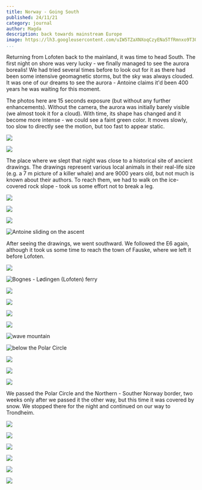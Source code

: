 ```yaml
---
title: Norway - Going South
published: 24/11/21
category: journal
author: Magda
description: back towards mainstream Europe
image: https://lh3.googleusercontent.com/uIW5TZaXNXoqCzyENa5TfRmnxo9T3OndIon8xXMku7SrKvnyPdwdAfBuO0Kg5eysMHvEPkwH_J0PiqjFlVqRrOtLAbAI8VP-eO0_setAk8WD-4vKP_C7nrrlfA1TqV5sMmMYxv95B5fpxxUFO6bW5j0CFa1ILvvVTJKmAT4AIV52lHYFwbAKS1G21dgKAI_x4HxA04xaU4tlKqp4YYZqf8CVUgPKWHNrwoBBqX69sWjmlWDKFNpAbh0VS1N7M_phowavJyDCDlZcEr1E3gBs5aY6BvVuTcjj7n0H5lm3A3LEmWnUB_WxynPVShsVvvf_vyWBR35wOGdI-dahkJkUQ1Wv-67By6eYC3UXM6ZCkeg4rKPxFIUsGYczEuZ9BrPns8hQscZlESy6QE9gnARQOQIJjwNa-_5wnVq7jY1I5EgyTlY7jVaoqHLIYO_LGr3Mx2t0B9ApWZjaJj4L_zW4FT2RKw17T78kfF6KncbAuX-4LGkb10i3ArxdjXtE2QRglHURU4alnWO-e-NQEF1ReAP6xSU8BYV_EkAz00DfTXBRQswqZjsEAHwUqncwi1zGr52aXFpjMTiRp8ZgkiVImVupulJAgGh-Ub1p_qemt_a4xKYFW2QHmjU0FrDj8m1iM9Jxb086vzUhfaySP0rB7T2dI2bgWc3nOLuW1D1FNUtGLFd9tdZZJC9YefGpXbjd7UuE4DuvTYoKEnH5PKP7C1_Hw4W7ihEFa-B6tFbRoF3gWvmBXUTpNUEMe0Je_9P0_225aWDkZKvJwqPS=w1500-h1000-no
...
```


Returning from Lofoten back to the mainland, it was time to head South. The first night on shore was very lucky - we finally managed to see the aurora borealis! We had tried several times before to look out for it as there had been some intensive geomagnetic storms, but the sky was always clouded. It was one of our dreams to see the aurora - Antoine claims it'd been 400 years he was waiting for this moment.

The photos here are 15 seconds exposure (but without any further enhancements). Without the camera, the aurora was initially barely visible (we almost took it for a cloud). With time, its shape has changed and it become more intense - we could see a faint green color. It moves slowly, too slow to directly see the motion, but too fast to appear static. 

![](https://lh3.googleusercontent.com/rG3cPiG4EpEW-EbxHor9aX4we5h4XL-jzuczpexnU-ceybHsKTbwbZtqhOAaFv0WUeksHilV3X2Y_oXezA2Iq8yCf06SInQQl7GNogklHdEP-njZlkoCR66zTITapoRuJBohCymLmRJXY5YlVnFnkMOasIYbksMMEsSJ6oRznd2hMqZ01Hq4e7wRROWBeVOQT4Dq6qE5cdq4FC6zlF-gDNwdUk9hYDpz3rZ_ixyqhamLtfhmfNP8aTAe5rL5vbNpiU6RoJam7COAbOdU5PQwFXf5AvWuu23kZ17-q0cjWvvsXV18u-Ll7obtXT2vSH9TgNxfza_4hhmtfnlGJ5LZitaL-c0Xju2hm5ISerWyfyyFbXk15XJ9cbYCSB_uzfXwFG1NrNbdG82LYeCkpvzDeZap1veGOBklMaioImTvcWMddwy50tM3Zwu8dsCHozsBX-t9WYsKrx15jI2MnGLKFgjBzCO7HQiYPDlKIffp_NIorSdCROh04hlEyL7QTpN058V1Y7nm5pqo4xqu5oRPOE75-hwa7qfGG-DoFfcI5A1VcbZ10tEto8LMSoOhACLbqGHWMBB2dyZbYaMyHTMOvXk1n5NapHkjzS8q3WpDqKv2HnBV4RsubLwsBisB-xA0GXdB-D7-DdgGy1xwHH2dq1vdCA68vV5HIPum9o1Xu0ZRfskzpIcejQqZysvAXpad1YRL61wqWvQS2Li7tfiGpHLyWtwvkWZgxoY3bMJoekmKVDVVxA5UrDxftaWrvzSIwYtKOA2lBhy7-822=w1500-h1000-no)

![](https://lh3.googleusercontent.com/uIW5TZaXNXoqCzyENa5TfRmnxo9T3OndIon8xXMku7SrKvnyPdwdAfBuO0Kg5eysMHvEPkwH_J0PiqjFlVqRrOtLAbAI8VP-eO0_setAk8WD-4vKP_C7nrrlfA1TqV5sMmMYxv95B5fpxxUFO6bW5j0CFa1ILvvVTJKmAT4AIV52lHYFwbAKS1G21dgKAI_x4HxA04xaU4tlKqp4YYZqf8CVUgPKWHNrwoBBqX69sWjmlWDKFNpAbh0VS1N7M_phowavJyDCDlZcEr1E3gBs5aY6BvVuTcjj7n0H5lm3A3LEmWnUB_WxynPVShsVvvf_vyWBR35wOGdI-dahkJkUQ1Wv-67By6eYC3UXM6ZCkeg4rKPxFIUsGYczEuZ9BrPns8hQscZlESy6QE9gnARQOQIJjwNa-_5wnVq7jY1I5EgyTlY7jVaoqHLIYO_LGr3Mx2t0B9ApWZjaJj4L_zW4FT2RKw17T78kfF6KncbAuX-4LGkb10i3ArxdjXtE2QRglHURU4alnWO-e-NQEF1ReAP6xSU8BYV_EkAz00DfTXBRQswqZjsEAHwUqncwi1zGr52aXFpjMTiRp8ZgkiVImVupulJAgGh-Ub1p_qemt_a4xKYFW2QHmjU0FrDj8m1iM9Jxb086vzUhfaySP0rB7T2dI2bgWc3nOLuW1D1FNUtGLFd9tdZZJC9YefGpXbjd7UuE4DuvTYoKEnH5PKP7C1_Hw4W7ihEFa-B6tFbRoF3gWvmBXUTpNUEMe0Je_9P0_225aWDkZKvJwqPS=w1500-h1000-no)

The place where we slept that night was close to a historical site of ancient drawings. The drawings represent various local animals in their real-life size (e.g. a 7 m picture of a killer whale) and are 9000 years old, but not much is known about their authors. To reach them, we had to walk on the ice-covered rock slope - took us some effort not to break a leg.

![](https://lh3.googleusercontent.com/oLR0sI3CSFik6GDpkiVGiTjDxsvhrbNzW0FCQs1NPV4l3tO85OB2nqm4GziZlUxff8Ae7ybHQmoyKBFI-LJ50thkp67zfR8PuSTuWDquuyQ-2HWusS5RV07Z2AZLtpSBHOaJNaY4XRTtnFdp5PS3gjgB3L5epQlfhPlQMYOdaOLsQT8QffZQfaWRrbiddiV76aATUxUqSW6stBTXTm73lfpWp6XYTELxEm4FarNEts4VExiChlqjoPuCWIgevrBI2bOacUagz1ggDrF4G-fP3zsrOJnycqmSlFlrzMXvj2zI-X0aqlsHtwRa7SoXOc0uvl7BDrWvVptX956z93BRDslRVDEPhuMT_OqensvFjDFXM0hUE7KO17PrSUFaiHHFwnypAJkgTExkueTCJRFPguOeDB9c1DUhW6h4U0OEZfg-HkiPCnI8mKxfWOew6Ac-kX9vIKgXx5k7o1gbXZKGdZLcVDloS2r0jXuBqX1rk6Jg3u6MwT-w554Jr4K5ywhcO05AYIiimS9xj0vW3ukcsJ2NEbeY28tsQJaW44LSFOzLt37-qZXEEwf-9QuD3IZMQkPoZcTd9Qv-7LCMAX91tnncKJmVSAChy11bDCNZ--dTsjKSO9BizcfaXWMHXK6pv7oSYKwfYhbY-1PhnL-DfAXQmV8cIIlPY46asbqNTkERKriU5wraGIf2EuxrfNT6P3SCf8LdN8JGatb-YOMvnc3SrXZKE--InqWPwEfqLt5bp0-4K8Tanc9LJi8sej0_cd5hblwIFYcQlW9Z=w1500-h1000-no)

![](https://lh3.googleusercontent.com/OxGoKveW29tSVkuTPo2IaSsAf48UgzSt0pPx9eNX6rrGNKUNjQ5v-8Dba1ebzaioErVra4j40seiXDClv93lAMy2zKCJ05Oyb4b_2JHjyBNMhiKGcD6P7l9e-6RkCVxjHipyuq_t24d8MZZpxNgar9AszXIloiBDv5a4Npvfrx8VDcAlwWvQc9CRsQrUnMEUVOc48ctvnvx4huLr-w_ExpKIw4afE7T8M3u2eDkQg8H6Bw3hYIJfvBOWv-Ulntw62GXKMPUrYTQwhWhy5AJ6lFqQh2WT4MwpjveU6I1pEyc_ZXCNB0TilaMnmXoioXDBLscSPKmvXCgEhoofR5--_beSK48a_p3Glp_dBFeAyxv68KeU0WjbmO3zZOcwBS3-8uXuL02Or3Q_l9d5i--hUnbZtE5zXsU9B3Q84VvgRRZ_efs9tF8JGf4gwA5VZpiizKPiMmuLzoASkpH4TnEubC_boKop1mxD6WjJtFH6SLvnvN6ppqIIAcv3bbmdFs5QB3w9lZqhuFcyB_nMNu_rEuUomY4AXE8UWP3e5s3fVQKDZX7yeODuaSL0yt-wfJ9CWTFO_emagS-PH08xbDbG1Lwk5eRZ2bPKVBCCpcsF1Nm4XvxtATxTwwgDJeCDTFH6fcBayKmCI86oOIiW56gf9V58VK7p2h4TU-VLuKkZKcbkWBebTvtu99j_Mmb0M2uGwyF2a_B62Sdxvk6bBUvldZNwIDcSCB0yHnM3dmFK6DcIOeHLaSx_Nc36gM3rl6h43tsphfYq8gpC5vII=w1500-h1000-no)

![](https://lh3.googleusercontent.com/U78n7tzyoD9WauAKar9Jer8v8nr7zX6ojyNzzsOzDBRvh0uz0u3mlXsuA8mgXp41HwyEnzVotEByvYpHQtvYHdpPkYGtR_yD2TqlatWKVqwAoNDu-uLCJoVIKmihR8vgTIYNY0lfEi3GJF9pJFTpyRB8JQis7Ctf4tIR0VyW7UR_NgRUeQJ_DrXaNkcbFWmL2UL22zoTJ7cToYJoKFN65njL3_VbY0o99-ud-fK8_yHOxnhEHCxWu165UqDKrH6zJyi0MInDpPsJwDUfBznqQI_-0HAS0IrySKEliRy7RUfLrS3t--jo0djga0b5AtNa3wcRn5CiVH5bqnggGrJm0oBsFisgHetJmVC3mNPqSjObYnuvXBcPO2QzJSq0TGcMXYcMknvNkkK6e2jKmGZ35y7Pg5mVkqdEBA3a8uTK_TsiOryOrbv6hA0Nus9Uu1u37pNssuvLfG0U1Lyi-3-EpKd0KqQk5l-yLOFzGfBBwCJ9x45aLdmsB7-Nwzy6EJwlGnDgfHeqYYegunwfZZ2PWfqtk_JekuMlOqU-IQ3AcqunLeNE9Slid2kM30Xl3_sKd3OTa_-H_iwXPCSf2HkDayVoxZFjH239sH58nJlWH1TgLROC2PhRUQegtmLU1RFXuyWU9f-NDoK5TXlWRmQYnocZggAuDIQ_fn8kgrjlKDIrzNUjnVh7Qkoy_5hQZaH7aPBeLstfW5Xp1SaKlRvkfgER0FS2L5a0P7IViT0A8oEcw2NfaP8G1jomTW3HoxFEMY-CeCjH36oDG8P1=w1500-h1000-no)

![Antoine sliding on the ascent](https://lh3.googleusercontent.com/xOr-av5tLuWj5FyBI65cNulbnxrfMUFa1wEu2C2_ftJakBwiXTXNn_FTk-VXtmblhdPLQOmBj3Qn4rodBdxVky025nTdw9t1w6bo3qksMQwwAvsY4EQzEMJaX_i8gEf9RwYCi1-9ZSqZU1Haib9aAY3dBFeXHEBfDhkw1dKbtpQuVO6hag3YwFOzobZUPIpX1DqJ-CfOtttbAHlF6L4I84c1X_qXe8P2r0xT_HVDgPv2oprZfmH2joFqGEfABPgOkTgKEj-ZHlR3UJqQ8XrZ96zCY4s1enUxOmqICLJiIz0acrngoRvr6z-EKqmWCDYOAQ0hwQW5dCNS8cakdrLcQcmtPAYFAqNziVZNVMXBM8L1GWtMY42PSOwyic_ir3zMIzXenqQGF8y68ppRQcCkRHx-rjjt6JnqOh6dn9RNU27Xx3MSWNRayCdasdgPrj3n5k6PWow99r5Cmk7ZtlhFHIqa8KsjUTnPeyq799pjVrr-0NLZwuu_PXeJ3iKob2y5Fp8ALDd7GPqtU613vM_HIa0EHD-v033KEvyVBRg_V_r0vRElGxnZegshnw3d5fS4sOSeMFi75m97SOddasyCMqC6Xf_fES8R5SL0YJjAd8xqRxEXnY7r4EYHXFTSt5gb2JVHy-a8y7s4AiJt80iKOCbCSvIquC-RoNB3A8fw3HG0voFhGznpS5EiKVwKALYCY3o1w6lx0tQsDw5Ay9VzZxf95OQCQFvFKmdwJY7wz1_9XYSrSPI1d9H5hmgkf-L0ozX1HWWR4Wn_Pk8j=w1500-h1000-no)

After seeing the drawings, we went southward. We followed the E6 again, although it took us some time to reach the town of Fauske, where we left it before Lofoten. 

![](https://lh3.googleusercontent.com/YaupeRMSzNBFNyzaxY5wEuOiZlMf9EfhY7f6sAoE2Jujs09yzys72jlcHgv3aQ2EzLYljQIrX9SZS-Ho3RDSZo0Za52IP0V1ONO6rOxbqK5ZTAImQDqXSplAnAeikaBFjJfysRsniWqQAD_Cixrb8MozWA47CXIir7-0H5WYshNjsNYtDuHmhvrjn2vgNAbdfpXqPsIKSUsRGSbu0LVwDxg_avH2p1hR1G14OS2vqWOcc-bSo14ibqugT2PDWCvqjTZQ1jq5pDGIZlsyaKRb-hrRp3ydVUzP02pcv0x5g6uDp-P5u3qoALorMc51cGnClai0mm6U08VruVK5TSVdI3vwMURzR99v9Z7gPK23mUULNOiQiVzYVtgI477c4_15-fldVER6J7bZQl29EWC4_P-JzaAeChtE6SNMl6VIQhYL5wsVZmusTkvGjnXJxhEt7rICHWoZLdA4rgOXvMIcPokegNzK0J5G8N_c6Onc5bXUQt21vrgPnuvlU0GRBdUpLYmk_OO5LKbLLzT0ux-shJIhWe3-8B1nJ4NX_C6ygyMVU07pVD7VTc9fcv_Uaj6pppBLmhXTcId06K03o2sM-jbncpPyrmCJpdWlNaDB-NEmrlUrrGJCEveiA5ueSEgWujpVHjhlsfVvWJ1LMS7F9F1MLnaJ7Lh8AnT7COTriD-Rw9ew3pkcS6sUz9Keqt544rWak-FvLHc6ny7PYYSBewINoqs6zO-JaRzvYqGcTvBzivzPV3POVKoU_otcF0sNoAtZBDsF_Y-AFTOx=w1500-h1000-no)

![Bognes - Lødingen (Lofoten) ferry](https://lh3.googleusercontent.com/5pj8uP2T19kPjELmZ_gekEtYpXsRRiuxMX8FAEWYOwCxWs_N3lPuDon7tKnF2VzZpxIl92BoyrxTOIB0vfrleFf42PPssG3R_YgY1XiCYM5WQG3K0u_ZdUWEJyIhBDmH8gQqD7HN2g84tIvfSoZyHSGZ5CkYoNak-rinflaz-pfkq6MCOH4B2yo9pQOpyFPIoxkcXSvFQRDQaUXDakjDNMlHf9DrRhHYmRF9dcjysWLv2VImTGnToV1sts_SO356iGtYyuTSuIteSNQ_xZrJFxcuLLTTZ31-7VB-XOL4Y0M13u4pIfwS-TSpsWlAKUYK1R8gOdAP8iqGDrzPY_UisgYY78eKGdSaSjY6t6OhlBrZIXF7hJ_TkjTBoY7lmYxRdtCxlJKISE-waUFba6seRa2hmQMJkqk_-4VRbbIX5C6D6pUUiqMk76Sb4unLQWLg0NyJOOmAc6yYZ2rHPLRCZLnal3Y9JDtkn0hypgfbhR27JHVNo9gS6ukh-Bugsw7xjB7v8EUfAw6pzAR2dWeDuDgCQsy_kC4GVLrk2apnJBv-YF0gzNDqsbc1tsp5UqDPvtTZtfbvfXdeutCiTD8J8j90oF7jzdpwkRBM_83PYbzconDZJSdABfRAKDV9SP7aJ0x-vC7NN6A7JOrbHPnKYPwwzgOX8SdEjiMHQLDjCaJGSmXyagDaTzl5rAy_zlpEP2UUG5Io0DmVG7fvwYbUS8MDjJYfwbm09eAlUz7EGe5qdw14Njl6TszgMflA_unCy3zZ_UwE8A0hEfiw=w1500-h1000-no)

![](https://lh3.googleusercontent.com/jTgBtkwuiACSMFtuRLVnp05qeNR7kThJ04F1u90Z662EtdQaEhsTJqdFstXQnf28X3zh5JJxX25MotSvMTVJJ8dWgwcnKo5--gXoMb4QSg6xNatrceYojNoy_bzRVfnMIdVbB2VZlfZbbKzVTH675nEaq64syOouiNa5AJ5iYptjlpmMNqP73NCc6zybudCsXgcBoGHiC1oiieEdzbxnl5YO7Ts_0mrRAeN0t9ilJvHIL1n8gqyuwH1Hbj2ij6DALaAGSjs0-ZYdgatTuq7CguPv8vSRXBUsahfodbAUdg0H7__Ihw-swFp2PmsXU4IKDiK9TQbvxRGhAaWEzrp9-3hQv3VFUnUXTPIKynVlIVW8mEpm5KJ2jRLUHbLyCSx3qxfnKbri24tsigsgQAxXBfR0G5PNilXy_a6ndZbHzY1Evcxue8ygT50K3jxUUvL8TpsrLWRDfa12SEXic2KGMmEIV1BVScxJlOYlaQ7EyHKjOWJ6UJ5BScM73I5l-QSYDFdf3KlfydIV1klfePznzkWhiidZk-WKDBJJahUUuYPS610OjIAIqO2B1K6s_lrPT2kHTdiE3cCPRatikWR1-rL6MNQ-I6rGT20obWKPC6fRdvJyWZBgrqwxL_iKgw5Nvs4Omc-kqTUsglb66INo8s3CSr0NAI_cirQgzETP7NhOGAS4t-9GQjZb2zqHGcKa_yBUZX9WJsLQbR6FaW6TWuj0s7rN4gzLGVqhGTA59J4VsbcOdgcyPbWPEZJWrb6oRO3P9OGjUZfwGS0b=w1500-h1000-no)

![](https://lh3.googleusercontent.com/E6MTceXkImHgW8Pq2lq03TpUsBH6NEdhL1KaLD3SHqrVZytuYvoZ7VjzJCoujqnuFvji4-PxAGwK-KeuybgXQM2iPcopGOi2ocBs3zvcXiPqu9Hqxuj_IKpAPcE1XD41suDBmFwqObuiDGj5Wn6w1hEu6YonPeQS-dS_9pm3JhKX-YlmTNatjcY74kn7PytfI7rPpNddy0QC0DQ1vwx1ETng8yE7soG80MFPGlUvJalyjfjP2lRnrqDTfP2cZw4i8pyTsMgLTRHU7MvW8_a3s3AX2ExW7yfN1YdcGgIItFuygqYio-Qdi55305WY1sr_RFuHj6ZJ0A1uE439sM05j-r-BRGni82eGIs_vBKuGBHVpZe9tG1sgS-yDzt9DkWRWoUYBjUyiHSLCTi3aaQn_lXvNgALx5nvJesI65s8WOH8cU_b4gfgfXqeI1WOnUNwQppAMADnCJHNso1PAfH3TI0RUoudDpIrza-1hOUd_1D76xoBFUYVi7q_cLgDOWigRAmSoLDgAklxImnlCZVjEfoAtz8-tkk-zjoKrMHZkasx8aPLZml-M7HeVxxgK19ytT-fuDYTNz2fG15OKXElNhJb6qW7y25V35kq1sqpEsznk0rJC5Zw1LQgRPwZ9-BEIRVNssIpFZP6hbOu8fIDj2HTi-UVLvQv0nLcxZJ9HpaZw3OW3EWvMlfBfyuYY4I8UbpT-wwnl8USG92rjTDZBxQh3dkOW-3CSpYgLwrW6aIwB-OkxMyfgx-7DWvbdIKeOVEiGrtoaOpTcGXY=w1500-h1000-no)

![](https://lh3.googleusercontent.com/6nHOoN5FocN2uRGufJ9Tz-4s_bC9QL4-4GcUkTHVAIBaXa8UV1jvKpKub2ugrlnfYVgsf-wedisfjw4Qx6ia27ISaj819hyb6diWZHCq7ZvNDh9UPefW1-z5kQt6BsDuB-1MZCiF4ye5ecTu0X9Nw_U6y0t2d6w1gISlAKP2LesgkJQWEIIejZQczK5yqOyPzexuEQA0IaI-i56Yr6h_szyBiJ0SXGoqckzsArWDdY-culyrqTehx6eGjAFRsVv4WnqeCRw-higVOKcFGWJpRf-knXNMBXyXXv3xEpcg0XqgDwiuGm7A53uWMqmu928kQcuGx6VmyAYku7SYRinjsCXxFZJNka7G3_6oSlweksoZPByycLk67C1B1xfVevFsTtpeCi4RuIdSeTNTt-kpUQxJrNmPzfn4mag5nsTGi64J6nc6AieGk8Fbjo_U21NwOru5d1sRn_gOmarjlPQXh08DaZjOL1zdAq7bivlyjrT07yO1YZkjXG_jadUZT_Y5osApelpnF4gfDWhGLdSOiC4D0TySGOjbWzK9-24W5Ae18M5PTlVE5HoVOgqKdYuhdEXb0MpK5cxL1ychpCAcpQEk4zoHAB2qZADFH2CxnJsb_KZ4FfuiU01OpcvmEkXl7kP7HgvbXoXbdgjhMaMw4_7NTLo5bMqUf0-jIPiZyPm8tfga-dviQmlnzCSXgJ-B2lbS0plfNzdx5X1prX3V7THc5VCAfrZUMGaGYeXTl-_sNmeQXCapfUg0nf8fCIx_ryYFKczPncUs6zDP=w1500-h1000-no)

![](https://lh3.googleusercontent.com/P-mnncYvTxfYBIeOcRjSrgQ_1Wui5-qAFXteBlFD7EbBnXwCZFEOwRDDwqfRzcyjjm4PmTkNWo6utAgWp1ZKYY8H3IsJjCpc93Ge-imkaPuMlcQyQNDqj4JauirktI5NdeU_rAyeYQHu1SokMCRViRmiaDUzQzTF-lBzbdaQsbnn5wu9Vxc7d9HV6bVXqtyr-g_AxkSffWAIhhU7tq4qu3cvIYvh1HtBpVQO7liSi1FDKMDrSqaIlsfG8BMX3OSagH2YrodHEVLViKhWT8w_5IkcmtP9-5yZ9IByUhCT1KztQWx0D_APRAMWFCCSg2udONneCAtkDAHvrCDkW-7unBEFUHR0TE-ihmgbhEC3NdAQRCGxnq8HNKOLG6QaRJpWg7dhqcbKXQiAliyMbtYwxO0d94MENHL7K3iyIy-4WHu9_VbVt8g_SGxUWk4OdjE0iFPjBaWcgWXLvEHD3VzCUSmOvo5CJFllrTNjcHPUbErHff3ydJW4R7sK9u1t8dvzHbPiebqX3q2-74A4GqCTL4yn-SnP3HDsk6MSNpLWwX7trDrEiL8CabNkOeYfZdd88_G3MX_f2GARjfYs6W1BJ9OSHwanTMvzMUFmvNX6vmUCLkoFd3K9S4PpxRHIRM0TCMuGoSWkPzKOyqHOgTGehijmmyDji8-wsUBYvEgX-lBK0g6J8HmwGd_rBNsxvS_Fakz4OtJmsQC21MRw0MN07jy4P0e5jhCZrQpiWuIcNKf4x1mKgP-x2bYgKiQPn9BuWhIKUMGgQkUwHZVB=w1500-h1000-no)

![wave mountain](https://lh3.googleusercontent.com/7_y7VvvZWclxwqA7E013S8SICc40YE-lnCIavU_TEpqk9RWBJKojaLjWylRXXIxEKRfxC8EySKNKm11gX0FtOCYe7uvhqGX18H3lsuL8xTKSI9Wh849XFAZEQKYH0gYNckMNhxID_KQPOt33wzmgmpWRSKieaWpCwnOUec1DOS67ANhjKnSdo_hbr12mX4mMKgOFK7DMVyWrDo4OvrENejjg627LxgZQLTmDN-0gjeAIqBX3o-JGpGkF_dGetpskjWsSM-s-6bWOZ-k8bT8mDz9L12gNpJPV5bENqWAcczSH_GubRPIMTj9QTGI2JVyuj96FC_MyQqtxmOVPT0yYaafiWdByFvOJpC--vprWqG3SjZcdQkUwy2tXYjqajYXKGuOPlg5LoLqEKwo7IHslSzRQy4izpND26rWasWWi23B8m8v0oOLvZTtl2YCtYAh09jvIdvkY1OxQzCZy7cCL9wYLoSRVS5A-sN47wGXY9WtORao1DVZUCxr3Z6Q1UJYLzYQCy_c67Z2E_3Ygv2od90UTkS5zWkyd5KroObq2Ss_jx3cNN4kB9QOlZCgdTjxjo8sj263K2rmWq3_UH_UEA6RsX6m9l89N0K0y79HQ_0Mpk-B_Q80cmL2GsLYwp8aXQNX3GMmPK79mJHzae3r-w5pmZt7osZ5b0sR8AUyRFOHPiCN4O4efjY9oxSeCRoXBaINzELZpRtiE9ZmHCkxl1Sb0OlgWsONond4XCTLm7oC-kEYUeIY4P_jhssLbIaiGNGQY3WK_htkaJb3L=w1500-h1000-no)

![below the Polar Circle](https://lh3.googleusercontent.com/nr_EMX6iMCdPSD078Gk74GrJUBGNntaZLwk2YMjZKBjfxqqrdm5Ko6QCnAbOYRyqYcaHiKCxhw4imQ6_uefoPFSfM48z7_WObrVoPzYWST-y3Mpo6qxyfGAZT_Ax_fBYEbAaoMcY6E6at8KmGl9587SJH-tYZAyYN7_Icby2ySgm5_UmxzuM430jkkHEFnqYNaZXgAp91G566uNdb-WBuxr3WChUtijiFxMF_tobx63ghHIW3EEuvvFhQskldp9Pt6hzKApXwjncl8paUZwLJa5Ms6B_hPXkKFoOVPoKiFeTYTPmJt07qhJnUUSEnng3fXBQBxqYQ1zP5tlAVqHSqr3F_dlOg3hs7xhJP2OV5A7gPCfxnA5rz_JxgU-f3ST4UulIEGfoTJBnStVfN38X48SLwv2_oAYApiNis9IaZIacIcZ_14XnOtIos0IIrlGJgRUNhO6eBOw6tSYuZQz07v9Ag5mLttDIfJ1ornHImB4-AAHnmgwjHkXmQPFv1zUcd6KZWzvgD_R3m-q3DAwQQ5sVUXn47pXfuATd3tLNuiXqHt4xADhac6xaua4hJFVkSF-GNFKdTHI3KLXsFVWAUTdVRkGdAZXJLChGaiVk4BzbdpSY9oTJmDOunwBQ5fgKnEL8zjX6YpmvqiMKDHbPcqUiCcXPAZm8j3zB7rLb3P7kDw-rGGxK6U4NKs44G1bmBLIEWoKKDC_0WULhqpbcVuc1jEq_94xYMJDdhvLKMWe56cmJMpV8rjneE5M8V3QIzX0XFcF0abPsGsG7=w1500-h1000-no)

![](https://lh3.googleusercontent.com/aqypEFOtcDNW_-yQB17ji5NYpwZkR_jkhtTGizY6WfVYEOHfr0qtjDAvBesJihBVqeU8yNMcltC2P5Ku-w9sULH0mUQI4z9RZbtD3UwE2F0HosL9NZHBLX1yuOIfPuW6Tklijzqycump3R_TTkXUBc168Kg110lnNRB1BtmZrrdD7FbLqDjBBiRhIDNGY1zv2xgsS4NZ39gysxKr7tdexvFTB2kX6UMBCfIM6H5nw4HEys-m5Xk20kOnZVHhF0z1RH_B7FQCp2mTTsxYRUY0wRJ3Qlpgbookgai6Gtay33M3cYrOKsC6OD8rZzCFr8ANLTZcmytJeQcCR-nU_Qyk9DGp5eQ6BWhjoApt_vO8PX8Y-hum8IaH8B6y6H1Ij48M-kMkUTSRS2mR-uGQL6aCUZo6ki96O5FAYQFbNAA86VrM5XSRFtO3x373PFwCeS_dW1OaAe3I8xCbNDW9nORH4IPD3AmxPImZ9kJQYfNqJpztFc1aqKIIoEsXtxg5kfH2IntCbQ_h88ccP3UkcUOqKxCPQziPQQklccerbLe8odGiYjZ3YG38Q8EOLLsDG6B9hoNT0HmWObhKRjSevrh4PGc2zO77zC01uENSAk4oju8CG_OL96Uvnqfd07d3dXjVa2bG_Rt4YqXcrZe_jrZfCcjpEtcBxkhFH64pL2Lx7BCFF-5xx8WLqazYExV4XLhhOYCKWdrBPFmgA9klZbz94P6H-Myh78NvdDXMf83PGmTwF_n3ECHi43v873bxDQt3nvz2YuOQhxya-Tow=w1500-h1000-no)

![](https://lh3.googleusercontent.com/QRzYaelo7N3k6KD1s0J5F0CgZg5KL9Pq5ZU4ZnzA-0Eu2GkT3ltPiG0HXeXoBnsHGY27B8aAlPhith2iQJFfPbcJbKGY6eZ_SbAelkAoFlsZRnROHNEG_opUXsu9k6eXsGXrQxuF66dUyCz75NrvfL5hsCRjsFOArH8tovlDmvTpdpa9soqH7xxzB4lr74xDUOPHdS9QGduV7y5wL7Dn6Yr-b1Htrv_d11xkR69PpaJgSr2s33Uv3SamJWix_QQcHeCZouyp2_UAGVci1RHAXNZyUCm3Z5O_B7tgQcwh1_DV6xaNQwrGKx3t7aLzXTbVlilirglSJdwwuBJrXs5kIdKcP-Nm9zO7WWXr8pJzdZh66DKTASi5exeyGpR_ZkZm86NdVBSZ7WKTiZvCsgaUAktmGrhdtMNeOmx-dVlErTBoRf0ti0W9zdWMsIDvEjzqGTiLt8vRBlwh0p8I0UP4qHxrHHMl4HaazHUcRYHWVf16YbEtoO-Nc5e0NGy5qc2DE_pDBTCRJUv_qTgKr7bdzuGczIln4RSouL2JZOMgYtiH6eTLpexCr4AzJ3ksITF65LiiG6BhrzHLUVFw3OUnT_QZpIYJH5t27vcHnazvsMZRC6GkryO3M_SnCYrZJhuuJFPhyEhpMmGKimF5-MHdYs53Y7EVRjRkW9CPlE6Ebfn5-c2uTnku1brWprGD13LZmNTXaJfIvMj43yU71NCvVXXiNl7UJuGErl-eUhBWtYOg203ugRdSdKsYGLjfQZri8uTqaztT2wv3xmaH=w1500-h1000-no)

![](https://lh3.googleusercontent.com/VWpJ3YGrvl8EgpBcMiP68vFs3V54d3XXg5gy2mWgjYWYsAYh3M1BlnkAAd0jDeMZpaxW1MC-baNlvyLyvL0qDJ7DYaFT09Z-8wp44AgI54ZTVKm9ziifUuPK9yy6cu3P0TAviNuKFp_Ho2qT0O8WyzUPsoejKKctDi6-0aq2_hxRzUrE_iYDat2-Vev63yuu4XPs70fl4hDhka1yOh0wuDw9KsZYALsK1wGZY3lnxsUvOvWT7LfsL07lreBBCDTXiYLNDlJ_TajIjrMecghtW6uiuBRu2ZzyZ4uP0q7P74Lu13fq_rm03RHWa_gib7EbswS8F4-VFh3_zWnVuavacAnqy30L49krAqZxZs6S7v1_jR5rkh8OQwKJ1h2PhiBjBNrc2zlSVfy6YYsrvyDlpLtEAajBPxTpZALkuF1hezHM19hq0sBu-9GiSAvu2d8l2uzLfWgs3gK-JlesT2OKJ9GvRq0apeMtFu8H3Q0r21PnysDEL4VY6X61EhoC8aO10mnTUTRV5vwJ3aui6vMUfYJyt8hT-hSUlnfaFeDt_Vd49M0efz_TzSisEbe0HusbXhhw46hVu2yyMy4LBam8sPf2n3bGqcwRs8IOCoabdUUrDKJgbo8Pbbo3qW6A5KWjjo1v08i4bH6oLGgMTk_Er22NrKv88dhyoEIQLwi92l_wloGQ8s3tvoTL3uEvTyt2sybAoxeQ_UMf_xhy7EdqZZsUdAFSRLtDIeHwAeE4ETUfL6afBobumEalsG3SoYnA9EXiMBiqYqHfLVH8=w1500-h1000-no)

We passed the Polar Circle and the Northern - Souther Norway border, two weeks only after we passed it the other way, but this time it was covered by snow. We stopped there for the night and continued on our way to Trondheim.

![](https://lh3.googleusercontent.com/sxA0UkqDuZL_ZRtdLSHFNKjJH7G6qSDjWDS5UuLxEwRBrzVBx8yKZdwWulBWBJODMk2GHGjUrzFKX4DDb2HXfsksy4UQKYhwd1XAwWdM86VJG-m5x3e1rUe-K9t30yGH-KJW4tf7B6zoHB6QGqHjMWjw_VQau5M_b7bb766Iz_KbmTWWJhz9_Q39vzEqKp64CyjJvLx4P5eD0kmXdbx1QVR2i5w1d9NNoGTpukRTn0DUXyrv3ayNoAt_D9ewVoQadl62n39S7zsG9E3HSpFvXVD-aYF1ouLSfpnIx9-UZCuPNAQLT0WhtP6BThbne_W2RcOoC7j2kxWNgAzX7ZvMUZX_6EE53D97Ev_wc3TbPC2rHRcWuH_W-NRKjCe_0Gay18cXvx4dGM5lvSoIVQrW85qvI2w54BwqQ337h2f36YQn9sgkUcs0gVBJ4g8S-D7iw9jz5DK5PTYtkbyqPbiVOMOi8ligmFV2mZpKOgz5iRyvTLcJS4VA2t83EOdxMpmSIHRfE7UfVUJQ39bav5MvLKkR2Ykd8W6eGPWrI7nWOt1vWhclLSELYrsLbJtbGcERuHZMjEWZl0ckPxh-xFjFiokHS6C8-N_LbKjiesO-YAxMA9_xdKc4ROUImINJ_8S7fst7xspcI2sLEKbGaRl3uPIssQZm_looxnh-a_0yAvBtvrIkXx4bUZrtHZLCBX2SpuG8GsX3SMsnKzn7hHLH9CVw-AI7UKFpVNgrXAHHmNK6Gu03y4_I1aNIreva-pdsIGi0tPXU2MPRRWYZ=w1500-h1000-no)

![](https://lh3.googleusercontent.com/Nq2csr8f0kV8EfTV22qmUrfgDzuc1BPFDfeZAiNhMPniH_DmVa1OQUtwFoDfGv1eQsd6cXCL28McaIYHmXCPqthtAX4YNgS_AZCJnHiwQDl5G8xuoDX--VXoaiOTkYBLfae0XAbsULTctdh4xFA4ywtR-CxJyERDG-Wq4J_Q5u-xoKZsoXlt2r6YuGJgdTKtsfskCB1xpqu-2UlItvoPL_p_cb4iJTvHbGHrThsYymH0sBaexKG1SaYvdus3sZhhXFCPepIWJhm6JKT1V2TlA5nY52Xxytalz3pp0p7RZfJeHitW94zsOXxxbjwUNglk-VAsRPV9Lw2mLpNkf73KZ0ngD88O8pawnM3KHTYfjNwYmZO0IDPnlxu4D-mBxHE3aGmoyHvwW3u5L82Nj3choy-xN05ea_PdEbrQM5zsFxKOFDQHkIKD-QuUUF5aL4sUXuYjnfOhV8ggeLJ_PimOzaSMUz-GEN98pwivx3TcEmpv7VNhXWNFC_LI7ymtN_qBtYj936_mDV-DU5ehzeYuYfUYM0SQGjx7-9ZLGRX2LgL60PUOoUShFyc_0nz5QYRvbgLi8G9Nb51vN0LZr4-f80GoWJjz-SqIBaGeXdmQEZegkDX_Szg25fkCAEGd4zxgvzl9a_ZNQdhZkxnMhWxSoV2cjQ2VAsLOM_Tuv4vd2b4xzhzw0OfViJ6vWV8cGqZqeH8kHpqmNfV-4kkgzlnuKAXgJLabvHWSesfjGTsrtF6EiBXfMQyk_bnn-LZk35JZAPLF9_N0nCAJL43a=w1500-h1000-no)

![](https://lh3.googleusercontent.com/7Uon8VOExroOWduFUUZnFYreIS9QQ18WoeHoFJvnKwVbgDtQg07DgP-f6HjzSGY20G53hPKQrdbBIY90Er5eefbB3dpAnVQX_6_ZMk95CdbLo-MvLSGcfWORBrMYyacDd10685WKkBS8t-MNh0k2KjUuobzDXaqe6_gaFpvyHfFTE1zQTf-wYyBt15sfJavDY5JpfWLl_IM93TMvkLhavn0TiwsSFJV22OLkXpC9dNxrgfBMA6EVhGyMhALzU87epHuiBY7d-7SP8rdNgUh0S_85OSdVjgx4cvbgV3ZWlEjyMsKgIOluz96jdVqXEnPvq_BPH8Ee4K6pTLhVTwk7yvjnDEaA8XpHhWvxgD5Qu5URJ7A1kqv5GcvsDc1wg2nq9fD55LrlNkh6W1By6ZxZzxEO7duZ_6LB8FwM0_B9YemYxIzIya5r86dearowOTnWsxjVPG3-Q_IL5QY7vSCar61O66KVqbinIz4PZ6aKO0b5EbQzb9cYfeQPrqEUKpoDIGLHWCSR4ZUzYwW-dKGZRb2S-D-MUmdM1OG7Nl0pZ6C6PGYzJ8o_mXQvBVtyNg1Unk5A_thxMR2QllyNiM7B8T6ICxGT-VYVzTdmq950Fo9KuFhBCuYnnc8gLeQNx56n1fKwxUxBm6DUWFj_AwyC4xGxUTFrArc-V5Tp939KmU6p6RB0jayTJVaefmp0tC5t_7LzQ8ZU_upFJg_DFN5PPLk08D8N82-U6kSwq8ElDjUf3hH7EV6Zpr9tbD19xdiIjeCLHJGDBaYap0HS=w1500-h1000-no)

![](https://lh3.googleusercontent.com/RxlvZO0ivRfG46CMfbpBJCjZWTpK1js3BUAeH_lT2X6c6rQnq_ar0GwZiLp7cDljJhLhib6NWl2zYWI6SqtpFH3sKWvazzYGo0AGr89hn-bB4t2YaQdlu9XiXHCjob6Vz7-f2VNy4DlkCl7Oh2CRMvpLczfkZUGTl_l4WLuAspHhCNnd8sJoVaLfgzDLIr9J_5vKg-NWFJ7LSKqEzAGYU1pwmCjwdBNyizeAItRCLFNgFqtj2ea2Vlmjzx-5pW_UVScAUGpRAVdIacVppN-WuaYnkfgC92cm6IJb9TogKMLtn7NJIDipfIQDqgWwaCkM4ZE9W59WMcMUSyNs0kPj6TFuFab-EnyxN6Nf7ir0TgnzwPukNzcQyInUZmE4yMRZio8GbLUPzaruaKBNgHdoc5oTdoTtC5A9YarRxWi5g1oLQA_9G_mJNyt3fUe2Z33JzmDVQ5xyn1P-xTYKdR4ZV2XFS1kVJpqsAeBIhAaIOygew9cUEUhrTz-4oWvXedYn33IBltHPF4FNpvqLZ2vK445pTXEkyfJ67n7ov1GRXQmjWAQs-O-CitNxpgfwV7F4OZUtZINcqCUmHyhUIPDNy8euQD_b20VA3K9P-qDKpxBKPEzUf7rvtx4dqUE4Qq1y4CQ_cQIEX30k59Q6em6Nuf5EUVC6LX8mwFcwEqs9AHPIfDGbchQ3BXsqzO1xJjh0x21LXVlLnTHKxHQnf4Nca1af_BNu3RIHWmmer6as8lRaKPF4lG_MgF-4xSpAzLw7U1aJTUW7Lfq8yfAO=w1500-h1000-no)

![](https://lh3.googleusercontent.com/n_M7MW5LZZUELu4gvcnzzBYxjBpRTgsGzA5ynW7pQRoUoYFoR4EutgU3wrUXBV0S8hEPPfurY-BMgYmr9oSCm7l3ShuGIpPzhyllI5Qmh6AfLjvyrtQysf4DeloA2EPoSdLRvoTDKX-g56K13ZUNmwZKsh9bAgrKVPiAIUK3ihZw4n2bpJLUfwOBxSyhm73ARJZc98AdpPkffUniXn_AKjIQ583MNQuzkfVblY4lFNjjJhgcZybHrJObiJD0m1f4S-D3hzvmieenwrHhusqC3cPdziNErGXb-cF_vqyDX4qTDPAuZ8s6_SonWWBPG0oUaOrsxHk5cnrKH9tIjQuGQZ3B6w-u_PUummTvFMGW6Mvww_ZOyUXg42OdygKNOPuGarunXoRvPr5YTNorQxYhXUmbC_Tl62Gvrlgq6usNE5L7JknYHtOrUX7r7H7dzNs209RI0ZSJA4_Fl0N30Huwvl-8Fej7JwPNwRRf7IWGBieO-tczrYSGS1ZXuks68HtZo-V__G2wLQ6tQRiYWtekzb3fTJbxkerYYm3-zIova3iciPa0vpPGXei0ZhqaBg0bFFMxUyMx3EiwOI8984-B0lMYvqxnik4gfaSHULImVWDChkHDROeVex4rFr_Hj5DTf0RLNP6a5mLX3AGkh6Yqg3KgJAEGadC3vz8SseGL2V3YZ3GqBzNVdGl8f-LcvDZaNSogLjNiAFiDEA3Hz_sV6NfI1vi1lCa-6w96BbdLUJo3QfaOsGsHpudkp0tUhZL_7TT_u6RI3LHdSJ-a=w1500-h1000-no)

![](https://lh3.googleusercontent.com/KjmRZjTNOorAEKzO-DufaazzhEGsD2iFmNduW2uBxeS41adWIG2fAKhDpKuwUHxhYyjZtV5fqW9jtde_BBPt81Xy4J4gmBj2ZlM8QpEb5JnzTrnI-ASDDbM4F6Dr-H9AvCH3rkPuLWxV1tE_CPLDmtkr_zxZvk0M4_XviXnafQMWQXofwZHBA9ccS4T6DZ2zgtRgdxQH-t7vtB_LTXD7dlPZkD_L-83-9PlC0SKmFPFZfWfeJ1jjd4-42IO2qlUOQqhQjAFB6Bf7M9GtyiW1MjJb5uxPwuwo6hvPJ6blovUx9VDyW2D-BKlAOcM00H8ebR7TG_pMOlaKjy-DOC4inJ5JveaXPuyGzxzYRmQ3ZbcLZfkh9CS-mTVfZk7BxTMIkIX9O9xwGD3ViPn0I2dG0LAZDEyUgzf0l3iFJFxydkozAaF4ZtMIs-3ejP-ugRmUdolqsrYCDjX8e2wzScsuBa7-_pjvv8gk_3zYTHOuUubmrUHZMm1rOLQkChUOppr6UQD-4D1tOaEQyjzBccffk-sW1nphEBoKFjmba2aRPbRwedneI_odwPnbURxnQ2JdRtBzQyQJRDLVVLjAtT1Qsyo6tfrmwWLIMkhTBy0SQtja-lnSW4rOoquYihIX2t_nAaeZVcrj7SNwoJ1CE4Q17R_xBZnbBsTDZLCXWmJXvQVk5vZdPomn_gbhV2V3TQkfxISywS6asxmNPws-L0ntTpOROT6s7penM7dDr6G_5FHHlHMuAbV8PFdSM6S59ZleVoqqraeLrDC-09BT=w1500-h1000-no)
